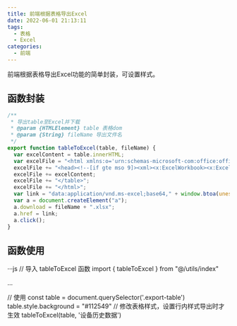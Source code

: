 ```yaml
---
title: 前端根据表格导出Excel
date: 2022-06-01 21:13:11
tags:
  - 表格
  - Excel
categories:
  - 前端
---
```


前端根据表格导出Excel功能的简单封装，可设置样式。

<!-- more -->

## 函数封装

```js
/**
 * 导出table至Excel并下载
 * @param {HTMLElement} table 表格dom
 * @param {String} fileName 导出文件名
 */
export function tableToExcel(table, fileName) {
  var excelContent = table.innerHTML;
  var excelFile = "<html xmlns:o='urn:schemas-microsoft-com:office:office' xmlns:x='urn:schemas-microsoft-com:office:excel' xmlns='http://www.w3.org/TR/REC-html40'>";
  excelFile += "<head><!--[if gte mso 9]><xml><x:ExcelWorkbook><x:ExcelWorksheets><x:ExcelWorksheet><x:Name>{worksheet}</x:Name><x:WorksheetOptions><x:DisplayGridlines/></x:WorksheetOptions></x:ExcelWorksheet></x:ExcelWorksheets></x:ExcelWorkbook></xml><![endif]--></head>";
  excelFile += excelContent;
  excelFile += "</table>";
  excelFile += "</html>";
  var link = "data:application/vnd.ms-excel;base64," + window.btoa(unescape(encodeURIComponent(excelFile)));
  var a = document.createElement("a");
  a.download = fileName + ".xlsx";
  a.href = link;
  a.click();
}
```

## 函数使用

···js
// 导入 tableToExcel 函数
import { tableToExcel } from "@/utils/index"

...

// 使用
const table = document.querySelector('.export-table')
table.style.background = "#112549" // 修改表格样式，设置行内样式导出时才生效
tableToExcel(table, '设备历史数据')
```
